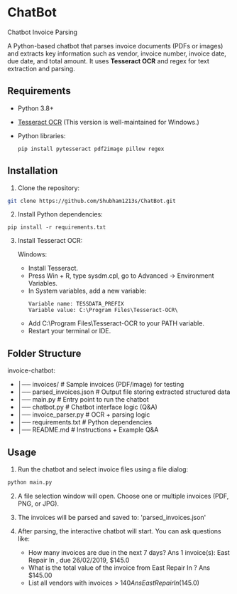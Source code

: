 # ChatBot
Chatbot Invoice Parsing

A Python-based chatbot that parses invoice documents (PDFs or images) and extracts key information such as vendor, invoice number, invoice date, due date, and total amount. It uses **Tesseract OCR** and regex for text extraction and parsing.

## Requirements

- Python 3.8+

- [Tesseract OCR](https://github.com/UB-Mannheim/tesseract/wiki)
  (This version is well-maintained for Windows.)

- Python libraries:
  ```
  pip install pytesseract pdf2image pillow regex
  ```
## Installation

1. Clone the repository:

```bash
git clone https://github.com/Shubham1213s/ChatBot.git
```

2. Install Python dependencies:
```
pip install -r requirements.txt
```

3. Install Tesseract OCR:

   Windows:
   - Install Tesseract.
   - Press Win + R, type sysdm.cpl, go to Advanced → Environment Variables.
   - In System variables, add a new variable:
     ```
     Variable name: TESSDATA_PREFIX
     Variable value: C:\Program Files\Tesseract-OCR\
     ```
    - Add C:\Program Files\Tesseract-OCR to your PATH variable.
    - Restart your terminal or IDE.

## Folder Structure 

   invoice-chatbot:
   - │── invoices/ # Sample invoices (PDF/image) for testing
   - │── parsed_invoices.json # Output file storing extracted structured data
   - │── main.py # Entry point to run the chatbot
   - │── chatbot.py # Chatbot interface logic (Q&A)
   - │── invoice_parser.py # OCR + parsing logic
   - │── requirements.txt # Python dependencies
   - │── README.md # Instructions + Example Q&A

## Usage

1. Run the chatbot and select invoice files using a file dialog:

```bash
python main.py
```

2. A file selection window will open. Choose one or multiple invoices (PDF, PNG, or JPG).
3. The invoices will be parsed and saved to: 'parsed_invoices.json'
4. After parsing, the interactive chatbot will start. You can ask questions like:

   - How many invoices are due in the next 7 days?
     Ans 1 invoice(s): East Repair In , due 26/02/2019, $145.0
   - What is the total value of the invoice from East Repair In ?
     Ans $145.00
   - List all vendors with invoices > $140
     Ans East Repair In  ($145.0)
   


